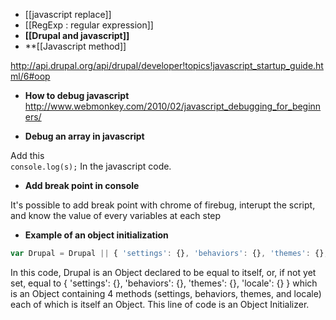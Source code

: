 * [[javascript replace]]
* [[RegExp : regular expression]]
* **[[Drupal and javascript]]**
* **[[Javascript method]]

http://api.drupal.org/api/drupal/developer!topics!javascript_startup_guide.html/6#oop

* **How to debug javascript**   
http://www.webmonkey.com/2010/02/javascript_debugging_for_beginners/


* **Debug an array in javascript**

Add this   
`console.log(s);`
In the javascript code. 


* **Add break point in console**

It's possible to add break point with chrome of firebug, interupt the script, and know the value of every variables at each step

* **Example of an object initialization**

```js
var Drupal = Drupal || { 'settings': {}, 'behaviors': {}, 'themes': {}, 'locale': {} };
```
In this code, Drupal is an Object declared to be equal to itself, or, if not yet set, equal to { 'settings': {}, 'behaviors': {}, 'themes': {}, 'locale': {} } which is an Object containing 4 methods (settings, behaviors, themes, and locale) each of which is itself an Object. This line of code is an Object Initializer.